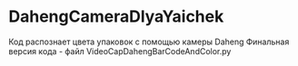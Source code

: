 # DahengCameraDlyaYaichek
Код распознает цвета упаковок с помощью камеры Daheng
Финальная версия кода - файл VideoCapDahengBarCodeAndColor.py
